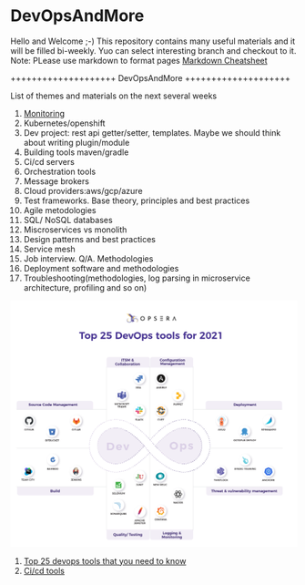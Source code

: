 # DevOpsAndMore
Hello and Welcome ;-) This repository contains many useful materials and it will be filled bi-weekly.
Yuo can select interesting branch and checkout to it.
Note: PLease use markdown to format pages [Markdown Cheatsheet](https://github.com/adam-p/markdown-here/wiki/Markdown-Cheatsheet)

++++++++++++++++++++ DevOpsAndMore ++++++++++++++++++++ 

List of themes and materials on the next several weeks
1. [Monitoring](https://github.com/sergei-voron/DevOpsAndMore/tree/Monitoring)
2. Kubernetes/openshift
3. Dev project: rest api getter/setter, templates. Maybe we should think about writing plugin/module
4. Building tools maven/gradle
5. Ci/cd servers
6. Orchestration tools
7. Message brokers
8. Cloud providers:aws/gcp/azure
9. Test frameworks. Base theory, principles and best practices
10. Agile metodologies
11. SQL/ NoSQL databases
12. Miscroservices vs monolith
13. Design patterns and best practices
14. Service mesh
15. Job interview. Q/A. Methodologies
16. Deployment software and methodologies
17. Troubleshooting(methodologies, log parsing in microservice architecture, profiling and so on)

![DevOps-tools-2021](DevOps-tools-2021.png)
1. [Top 25 devops tools that you need to know](https://www.opsera.io/blog/top-25-devops-tools-that-you-need-to-know)
2. [Ci/cd tools](https://www.katalon.com/resources-center/blog/ci-cd-tools)